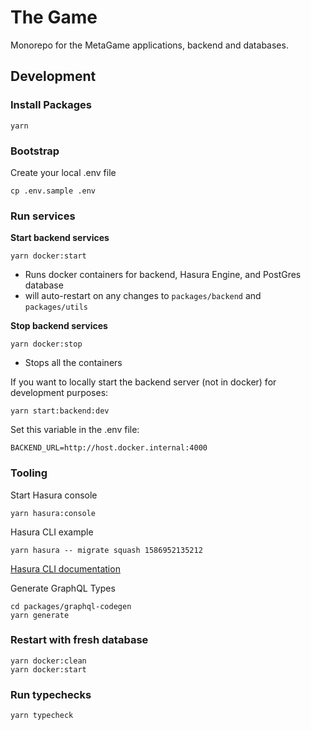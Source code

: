 # The Game

Monorepo for the MetaGame applications, backend and databases.


## Development

### Install Packages

```shell script
yarn
```

### Bootstrap

Create your local .env file

```shell script
cp .env.sample .env
```

### Run services

**Start backend services**
```shell script
yarn docker:start
```
- Runs docker containers for backend, Hasura Engine, and PostGres database
- will auto-restart on any changes to `packages/backend` and `packages/utils`

**Stop backend services**
```shell script
yarn docker:stop
```
- Stops all the containers


If you want to locally start the backend server (not in docker) for development purposes: 
 
```shell script
yarn start:backend:dev
```

Set this variable in the .env file:
```
BACKEND_URL=http://host.docker.internal:4000
```

### Tooling

Start Hasura console

```shell script
yarn hasura:console
```

Hasura CLI example

```shell script
yarn hasura -- migrate squash 1586952135212
```

[Hasura CLI documentation](https://hasura.io/docs/1.0/graphql/manual/hasura-cli/index.html)

Generate GraphQL Types

```shell script
cd packages/graphql-codegen
yarn generate
```

### Restart with fresh database

```shell script
yarn docker:clean
yarn docker:start
```

### Run typechecks

```shell script
yarn typecheck
```
